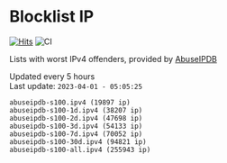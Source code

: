 # Blocklist IP

[![Hits](https://hits.seeyoufarm.com/api/count/incr/badge.svg?url=https%3A%2F%2Fgithub.com%2Fborestad%2Fblocklist-ip%2F&count_bg=%2379C83D&title_bg=%23555555&icon=&icon_color=%23E7E7E7&title=hits&edge_flat=false)](https://hits.seeyoufarm.com)  ![CI](https://img.shields.io/github/workflow/status/borestad/blocklist-ip/CI?style=flat-square)

Lists with worst IPv4 offenders, provided by [AbuseIPDB](https://www.abuseipdb.com/)

<!-- FOOTER-PLACEHOLDER -->
Updated every 5 hours<br>
Last update: `2023-04-01 - 05:05:25`
```
abuseipdb-s100.ipv4 (19897 ip)
abuseipdb-s100-1d.ipv4 (38207 ip)
abuseipdb-s100-2d.ipv4 (47698 ip)
abuseipdb-s100-3d.ipv4 (54133 ip)
abuseipdb-s100-7d.ipv4 (70052 ip)
abuseipdb-s100-30d.ipv4 (94821 ip)
abuseipdb-s100-all.ipv4 (255943 ip)
```
